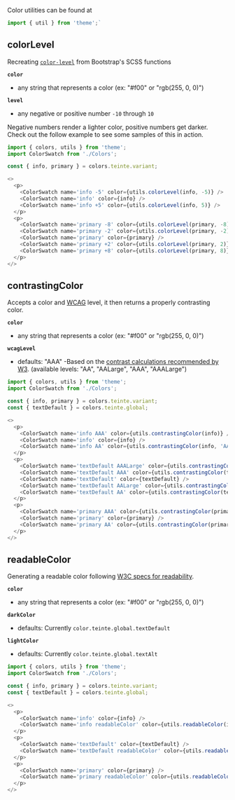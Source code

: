 Color utilities can be found at

```js static
import { util } from 'theme';`
```

## colorLevel

Recreating [`color-level`](https://github.com/twbs/bootstrap/blob/08ba61e276a6393e8e2b97d56d2feb70a24fe22c/scss/_functions.scss#L97) from Bootstrap's SCSS functions

**`color`**
  - any string that represents a color (ex: "#f00" or "rgb(255, 0, 0)")

**`level`**
  - any negative or positive number `-10` through `10`

Negative numbers render a lighter color, positive numbers get darker. Check out the follow example to see some samples of this in action.

```js
import { colors, utils } from 'theme';
import ColorSwatch from './Colors';

const { info, primary } = colors.teinte.variant;

<>
  <p>
    <ColorSwatch name='info -5' color={utils.colorLevel(info, -5)} />
    <ColorSwatch name='info' color={info} />
    <ColorSwatch name='info +5' color={utils.colorLevel(info, 5)} />
  </p>
  <p>
    <ColorSwatch name='primary -8' color={utils.colorLevel(primary, -8)} />
    <ColorSwatch name='primary -2' color={utils.colorLevel(primary, -2)} />
    <ColorSwatch name='primary' color={primary} />
    <ColorSwatch name='primary +2' color={utils.colorLevel(primary, 2)} />
    <ColorSwatch name='primary +8' color={utils.colorLevel(primary, 8)} />
  </p>
</>
```

## contrastingColor
Accepts a color and [WCAG](https://www.w3.org/TR/WCAG21/#distinguishable) level, it then returns a properly contrasting color.

**`color`**
  - any string that represents a color (ex: "#f00" or "rgb(255, 0, 0)")

**`wcagLevel`**
  - defaults: "AAA" -Based on the [contrast calculations recommended by W3](https://www.w3.org/WAI/WCAG21/Understanding/contrast-enhanced.html). (available levels: "AA", "AALarge", "AAA", "AAALarge")

```js
import { colors, utils } from 'theme';
import ColorSwatch from './Colors';

const { info, primary } = colors.teinte.variant;
const { textDefault } = colors.teinte.global;

<>
  <p>
    <ColorSwatch name='info AAA' color={utils.contrastingColor(info)} />
    <ColorSwatch name='info' color={info} />
    <ColorSwatch name='info AA' color={utils.contrastingColor(info, 'AA')} />
  </p>
  <p>
    <ColorSwatch name='textDefault AAALarge' color={utils.contrastingColor(textDefault, 'AAALarge')} />
    <ColorSwatch name='textDefault AAA' color={utils.contrastingColor(textDefault)} />
    <ColorSwatch name='textDefault' color={textDefault} />
    <ColorSwatch name='textDefault AALarge' color={utils.contrastingColor(textDefault, 'AALarge')} />
    <ColorSwatch name='textDefault AA' color={utils.contrastingColor(textDefault, 'AA')} />
  </p>
  <p>
    <ColorSwatch name='primary AAA' color={utils.contrastingColor(primary)} />
    <ColorSwatch name='primary' color={primary} />
    <ColorSwatch name='primary AA' color={utils.contrastingColor(primary, 'AA')} />
  </p>
</>
```

## readableColor
Generating a readable color following [W3C specs for readability](https://www.w3.org/TR/WCAG20-TECHS/G18.html).

**`color`**
  - any string that represents a color (ex: "#f00" or "rgb(255, 0, 0)")

**`darkColor`**
  - defaults: Currently `color.teinte.global.textDefault`

**`lightColor`**
  - defaults: Currently `color.teinte.global.textAlt`

```js
import { colors, utils } from 'theme';
import ColorSwatch from './Colors';

const { info, primary } = colors.teinte.variant;
const { textDefault } = colors.teinte.global;

<>
  <p>
    <ColorSwatch name='info' color={info} />
    <ColorSwatch name='info readableColor' color={utils.readableColor(info)} />
  </p>
  <p>
    <ColorSwatch name='textDefault' color={textDefault} />
    <ColorSwatch name='textDefault readableColor' color={utils.readableColor(textDefault)} />
  </p>
  <p>
    <ColorSwatch name='primary' color={primary} />
    <ColorSwatch name='primary readableColor' color={utils.readableColor(primary)} />
  </p>
</>
